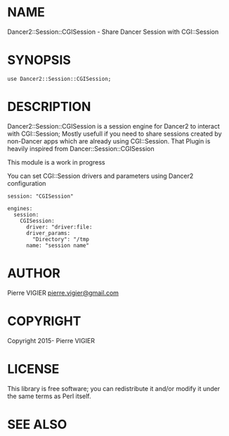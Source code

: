 # NAME

Dancer2::Session::CGISession - Share Dancer Session with CGI::Session

# SYNOPSIS

    use Dancer2::Session::CGISession;

# DESCRIPTION

Dancer2::Session::CGISession is a session engine for Dancer2 to interact with CGI::Session;
Mostly usefull if you need to share sessions created by non-Dancer apps which are already using CGI::Session.
That Plugin is heavily inspired from Dancer::Session::CGISession

This module is a work in progress

You can set CGI::Session drivers and parameters using Dancer2 configuration

    session: "CGISession"

    engines:
      session:
        CGISession:
          driver: "driver:file:
          driver_params:
            "Directory": "/tmp
          name: "session name"

# AUTHOR

Pierre VIGIER <pierre.vigier@gmail.com>

# COPYRIGHT

Copyright 2015- Pierre VIGIER

# LICENSE

This library is free software; you can redistribute it and/or modify
it under the same terms as Perl itself.

# SEE ALSO
